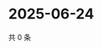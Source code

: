 # 2025-06-24

共 0 条

<!-- BEGIN ZHIHUVIDEO -->
<!-- 最后更新时间 Tue Jun 24 2025 12:22:05 GMT+0800 (China Standard Time) -->

<!-- END ZHIHUVIDEO -->
